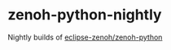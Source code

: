 # zenoh-python-nightly
Nightly builds of [eclipse-zenoh/zenoh-python](https://github.com/eclipse-zenoh/zenoh-python)
